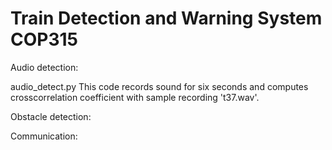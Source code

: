 # Train Detection and Warning System COP315

Audio detection:

   audio_detect.py
This code records sound for six seconds and computes crosscorrelation coefficient with sample recording 't37.wav'.

Obstacle detection:

Communication:



